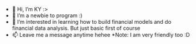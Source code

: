 - 👋 Hi, I’m KY :>
- 🌱 I’m a newbie to program :)
- 💞️ I’m interested in learning how to build financial models and do financial data analysis. But just basic first of course 
- 📫 Leave me a message anytime hehee
*Note: I am very friendly too :D

<!---
kyentran/kyentran is a ✨ special ✨ repository because its `README.md` (this file) appears on your GitHub profile.
You can click the Preview link to take a look at your changes.
--->

